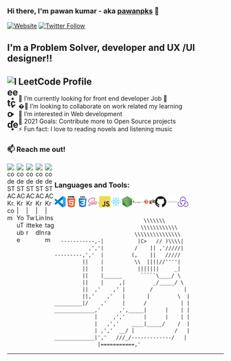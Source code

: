 ### Hi there, I'm pawan kumar - aka [pawanpks][website] 👋 

[![Website](https://img.shields.io/website?label=https://pawanop.github.io/pawanKs.github.io/&style=for-the-badge&url=https%3A%2F%2Fhttps://pawanop.github.io/pawanKs.github.io/)](https://pawanop.github.io/pawanKs.github.io/)
[![Twitter Follow](https://img.shields.io/twitter/follow/PawanJa95286337?color=1DA1F2&logo=twitter&style=for-the-badge)](https://twitter.com/PawanJa95286337)

## I'm a Problem Solver, developer and UX /UI designer!!

## [<img align="left" alt="leetcode" width="26px" src="https://cdn.iconscout.com/icon/free/png-64/leetcode-3628885-3030025.png" />][leetcode]  LeetCode Profile 

- 🌱 I’m currently looking for front end developer Job 🤣
- �💞️ I’m looking to collaborate on work related my learning
- 👀 I’m interested in Web development
- 🥅 2021 Goals: Contribute more to Open Source projects
- ⚡ Fun fact: I love to reading novels and listening music

### 📫 Reach me out!

[<img align="left" alt="codeSTACKr.com" width="22px" src="https://www.freepnglogos.com/uploads/logo-website-png/logo-website-website-logo-png-transparent-background-background-15.png" />][website]
[<img align="left" alt="codeSTACKr | YouTube" width="22px"   src="https://www.freepnglogos.com/uploads/youtube-play-red-logo-png-transparent-background-6.png" />][youtube]
[<img align="left" alt="codeSTACKr | Twitter" width="22px" src="https://www.freepnglogos.com/uploads/twitter-logo-png/twitter-logo-vector-png-clipart-1.png" />][twitter]
[<img align="left" alt="codeSTACKr | LinkedIn" width="22px" src="https://www.freepnglogos.com/uploads/linkedin-logo-design-30.png" />][linkedin]
[<img align="left" alt="codeSTACKr | Instagram" width="22px" src="https://www.freepnglogos.com/uploads/logo-ig-png/logo-ig-instagram-new-logo-vector-download-13.png" />][instagram]

<br />

### Languages and Tools:

<img align="left" alt="Visual Studio Code" width="26px" src="https://raw.githubusercontent.com/github/explore/80688e429a7d4ef2fca1e82350fe8e3517d3494d/topics/visual-studio-code/visual-studio-code.png" />
<img align="left" alt="HTML5" width="26px" src="https://raw.githubusercontent.com/github/explore/80688e429a7d4ef2fca1e82350fe8e3517d3494d/topics/html/html.png" />
<img align="left" alt="CSS3" width="26px" src="https://raw.githubusercontent.com/github/explore/80688e429a7d4ef2fca1e82350fe8e3517d3494d/topics/css/css.png" />
<img align="left" alt="Sass" width="26px" src="https://raw.githubusercontent.com/github/explore/80688e429a7d4ef2fca1e82350fe8e3517d3494d/topics/sass/sass.png" />
<img align="left" alt="JavaScript" width="26px" src="https://raw.githubusercontent.com/github/explore/80688e429a7d4ef2fca1e82350fe8e3517d3494d/topics/javascript/javascript.png" />
<img align="left" alt="React" width="26px" src="https://raw.githubusercontent.com/github/explore/80688e429a7d4ef2fca1e82350fe8e3517d3494d/topics/react/react.png" />
<img align="left" alt="Node.js" width="26px" src="https://raw.githubusercontent.com/github/explore/80688e429a7d4ef2fca1e82350fe8e3517d3494d/topics/nodejs/nodejs.png" />
<img align="left" alt="MongoDB" width="26px" src="https://raw.githubusercontent.com/github/explore/80688e429a7d4ef2fca1e82350fe8e3517d3494d/topics/mongodb/mongodb.png" />
<img align="left" alt="Git" width="26px" src="https://raw.githubusercontent.com/github/explore/80688e429a7d4ef2fca1e82350fe8e3517d3494d/topics/git/git.png" />
<img align="left" alt="GitHub" width="26px" src="https://raw.githubusercontent.com/github/explore/78df643247d429f6cc873026c0622819ad797942/topics/github/github.png" />
<img align="left" alt="express" width="26px" src="https://raw.githubusercontent.com/github/explore/78df643247d429f6cc873026c0622819ad797942/topics/express/express.png" />
<img align="left" alt="express" width="26px" src="https://raw.githubusercontent.com/github/explore/78df643247d429f6cc873026c0622819ad797942/topics/redux/redux.png" />

<br />
<br />

```
                             \\\\\\\
                            \\\\\\\\\\\\
                          \\\\\\\\\\\\\\\
  -----------,-|           |C>   // )\\\\|
           ,','|          /    || ,'/////|
---------,','  |         (,    ||   /////
         ||    |          \\  ||||//''''|
         ||    |           |||||||     _|
         ||    |______      `````\____/ \
         ||    |     ,|         _/_____/ \
         ||  ,'    ,' |        /          |
         ||,'    ,'   |       |         \  |
_________|/    ,'     |      /           | |
_____________,'      ,',_____|      |    | |
             |     ,','      |      |    | |
             |   ,','    ____|_____/    /  |
             | ,','  __/ |             /   |
_____________|','   ///_/-------------/   |
              |===========,'
```




---




[website]: https://pawanop.github.io/pawanKs.github.io/
[twitter]: https://twitter.com/PawanJa95286337
[youtube]:https://www.youtube.com/channel/UC9baXZ-q4tfLidsUYmSu2ig
[instagram]: https://www.instagram.com/pawanjangidjbr/
[linkedin]: https://www.linkedin.com/in/pawanop/
[leetcode]: https://leetcode.com/pawanop/
